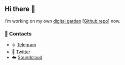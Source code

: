 ## Hi there 👋
I'm working on my own [digital garden](https://garden.famiclone.ml) [[Github repo](https://github.com/famiclone/garden)] now.

### 🏡 Contacts
- ✈️ [Telegram](https://t.me/famiclone)
- 🦆 [Twitter](https://twitter.com/justddden)
- ☁️ [Soundcloud](https://soundcloud.com/nka8)
